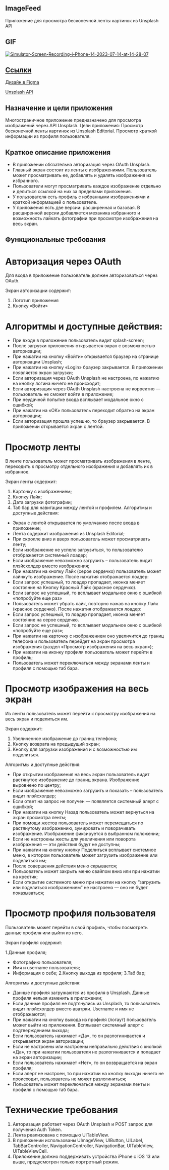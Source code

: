## ImageFeed
Приложение для просмотра бесконечной ленты картинок из Unsplash API

## GIF
<a href="https://ibb.co/7pTBfWv"><img src="https://i.ibb.co/s1Dcfwj/Simulator-Screen-Recording-i-Phone-14-2023-07-14-at-14-28-07.gif" alt="Simulator-Screen-Recording-i-Phone-14-2023-07-14-at-14-28-07" border="0"></a><br /><a target='_blank' href='https://ru.imgbb.com/'>


## Ссылки
[Дизайн в Figma](https://www.figma.com/file/HyDfKh5UVPOhPZIhBqIm3q/Image-Feed-(YP)?type=design&node-id=334-4892&mode=design&t=nr8allNHWRkObZei-0)

[Unsplash API](https://unsplash.com/documentation)

## Назначение и цели приложения
Многостраничное приложение предназначено для просмотра изображений через API Unsplash.
Цели приложения:
Просмотр бесконечной ленты картинок из Unsplash Editorial.
Просмотр краткой информации из профиля пользователя.


## Краткое описание приложения
- В приложении обязательна авторизация через OAuth Unsplash.
- Главный экран состоит из ленты с изображениями. Пользователь может просматривать ее, добавлять и удалять изображения из избранного.
- Пользователи могут просматривать каждое изображение отдельно и делиться ссылкой на них за пределами приложения.
- У пользователя есть профиль с избранными изображениями и краткой информацией о пользователе.
- У приложения есть две версии: расширенная и базовая. В расширенной версии добавляется механика избранного и возможность лайкать фотографии при просмотре изображения на весь экран.

## Функциональные требования

# Авторизация через OAuth

Для входа в приложение пользователь должен авторизоваться через OAuth.

Экран авторизации содержит:

1. Логотип приложения
2. Кнопку «Войти»
# Алгоритмы и доступные действия:

- При входе в приложение пользователь видит splash-screen;
- После загрузки приложения открывается экран с возможностью авторизации;
- При нажатии на кнопку «Войти» открывается браузер на странице авторизации Unsplash;
- При нажатии на кнопку «Login» браузер закрывается. В приложении появляется экран загрузки;
- Если авторизация через OAuth Unsplash не настроена, по нажатию на кнопку логина ничего не происходит;
- Если авторизация через OAuth Unsplash настроена не корректно — пользователь не сможет войти в приложение;
- При неудачной попытке входа всплывает модальное окно с ошибкой;
- При нажатии на «ОК» пользователь переходит обратно на экран авторизации;
- Если авторизация прошла успешно, то браузер закрывается. В приложении открывается экран с лентой.

# Просмотр ленты

В ленте пользователь может просматривать изображения в ленте, переходить к просмотру отдельного изображения и добавлять их в избранное.

Экран ленты содержит:

1. Карточку с изображением;
2. Кнопку Лайк;
3. Дата загрузки фотографии;
4. Таб бар для навигации между лентой и профилем.
Алгоритмы и доступные действия:

- Экран с лентой открывается по умолчанию после входа в приложение;
- Лента содержит изображения из Unsplash Editorial;
- При скролле вниз и вверх пользователь может просматривать ленту;
- Если изображение не успело загрузиться, то пользователю отображается системный лоадер;
- Если изображение невозможно загрузить – пользователь видит плэйсхолдер вместо изображения;
- При нажатии на кнопку Лайк (серое сердечко) пользователь может лайнкуть изображение. После нажатия отображается лоадер:
- Если запрос успешный, то лоадер пропадает, иконка меняет состояние на Кнопку Красный Лайк (красное сердечко).
- Если запрос не успешный, то всплывает модальное окно с ошибкой «попробуйте еще раз»
- Пользователь может убрать лайк, повторно нажав на кнопку Лайк (красное сердечко). После нажатия отображается лоадер:
- Если запрос успешный, то лоадер пропадает, иконка меняет состояние на серое сердечко.
- Если запрос не успешный, то всплывает модальное окно с ошибкой «попробуйте еще раз»;
- При нажатии на карточку с изображением оно увеличится до границ телефона и пользователь перейдет на экран просмотра изображения (раздел «Просмотр изображения на весь экран»);
- При нажатии на иконку профиля пользователь может перейти в профиль;
- Пользователь может переключаться между экранами ленты и профиля с помощью таб бара.

# Просмотр изображения на весь экран

Из ленты пользователь может перейти к просмотру изображения на весь экран и поделиться им.

Экран содержит:

1. Увеличенное изображение до границ телефона;
2. Кнопку возврата на предыдущий экран;
3. Кнопку для загрузки изображения и с возможностью им поделиться.

Алгоритмы и доступные действия:

- При открытии изображения на весь экран пользователь видит растянутое изображение до границ экрана. Изображение выровнено по центру;
- Если изображение невозможно загрузить и показать – пользователь видит плэйсхолдер;
- Если ответ на запрос не получен — появляется системный алерт с ошибкой;
- При нажатии на кнопку Назад пользователь может вернуться на экран просмотра ленты;
- При помощи жестов пользователь может перемещаться по растянутому изображению, зумировать и поворачивать изображение. Изображение фиксируется в выбранном положении;
- Если не настроены жесты для увеличения или поворота изображения — эти действия будут не доступны;
- При нажатии на кнопку кнопку Поделиться всплывает системное меню, в котором пользователь может загрузить изображение или поделиться им;
- После совершения действия меню скрывается;
- Пользователь может закрыть меню свайпом вниз или при нажатии на крестик;
- Если открытие системного меню при нажатии на кнопку “загрузить или поделиться изображением” не настроено — оно не будет показываться;

# Просмотр профиля пользователя

Пользователь может перейти в свой профиль, чтобы посмотреть данные профиля или выйти из него.

Экран профиля содержит:

1.Данные профиля;
  - Фотографию пользователя;
  - Имя и username пользователя;
  - Информация о себе;
2.Кнопку выхода из профиля;
3.Таб бар;

Алгоритмы и доступные действия:

- Данные профиля загружаются из профиля в Unsplash. Данные профиля нельзя изменить в приложении;
- Если данные профиля не подтянулись из Unsplash, то пользователь видит плэйсхолдер вместо аватрки. Username и имя не отображаются;
- При нажатии на кнопку выхода из профиля (логаут) пользователь может выйти из приложения. Всплывает системный алерт с подтверждением выхода;
- Если пользователь нажимает «Да», то он разлогинивается и открывается экран авторизации;
- Если не настроены или настроены неправильно действия с кнопкой «Да», то при нажатии пользователя не разлогинивается и попадает на экран авторизации;
- Если пользователь нажимает «Нет», то он возвращается на экран профиля;
- Если алерт не настроен, то при нажатии на кнопку выходы ничего не происходит, пользователь не может разлогиниться;
- Пользователь может переключаться между экранами ленты и профиля с помощью таб бара.

# Технические требования

1. Авторизация работает через OAuth Unsplash и POST запрос для получения Auth Token.
2. Лента реализована с помощью UITableView.
3. В приложении использованы UImageView, UIButton, UILabel, TabBarController, NavigationController, NavigationBar, UITableView, UITableViewCell.
4. Приложение должно поддерживать устройства iPhone с iOS 13 или выше, предусмотрен только портретный режим.
